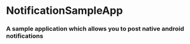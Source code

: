 # NotificationSampleApp

### A sample application which allows you to post native android notifications
